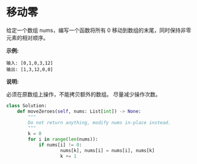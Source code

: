 # 移动零
给定一个数组 nums，编写一个函数将所有 0 移动到数组的末尾，同时保持非零元素的相对顺序。

**示例:**
```
输入: [0,1,0,3,12]
输出: [1,3,12,0,0]
```
**说明:**

必须在原数组上操作，不能拷贝额外的数组。
尽量减少操作次数。

```python
class Solution:
    def moveZeroes(self, nums: List[int]) -> None:
        """
        Do not return anything, modify nums in-place instead.
        """
        k = 0
        for i in range(len(nums)):
            if nums[i] != 0:
                    nums[k], nums[i] = nums[i], nums[k]
                    k += 1
```
